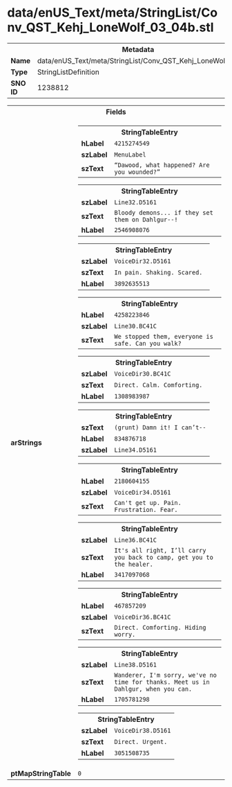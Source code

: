 <h1>data/enUS_Text/meta/StringList/Conv_QST_Kehj_LoneWolf_03_04b.stl</h1><table><tr><th colspan="100%">Metadata</th></tr><tr><td><b>Name</b></td><td>data/enUS_Text/meta/StringList/Conv_QST_Kehj_LoneWolf_03_04b.stl</td></tr><tr><td><b>Type</b></td><td>StringListDefinition</td></tr><tr><td><b>SNO ID</b></td><td>1238812</td></tr></table>

<table><tr><th colspan="100%">Fields</th></tr><tr><td><b>arStrings</b></td><td><table><tr><th colspan="100%">StringTableEntry</th></tr><tr><td><b>hLabel</b></td><td><code>4215274549</code></td></tr><tr><td><b>szLabel</b></td><td><code>MenuLabel</code></td></tr><tr><td><b>szText</b></td><td><code>“Dawood, what happened? Are you wounded?”</code></td></tr></table>


<table><tr><th colspan="100%">StringTableEntry</th></tr><tr><td><b>szLabel</b></td><td><code>Line32.D5161</code></td></tr><tr><td><b>szText</b></td><td><code>Bloody demons... if they set them on Dahlgur--!</code></td></tr><tr><td><b>hLabel</b></td><td><code>2546908076</code></td></tr></table>


<table><tr><th colspan="100%">StringTableEntry</th></tr><tr><td><b>szLabel</b></td><td><code>VoiceDir32.D5161</code></td></tr><tr><td><b>szText</b></td><td><code>In pain. Shaking. Scared. </code></td></tr><tr><td><b>hLabel</b></td><td><code>3892635513</code></td></tr></table>


<table><tr><th colspan="100%">StringTableEntry</th></tr><tr><td><b>hLabel</b></td><td><code>4258223846</code></td></tr><tr><td><b>szLabel</b></td><td><code>Line30.BC41C</code></td></tr><tr><td><b>szText</b></td><td><code>We stopped them, everyone is safe. Can you walk?</code></td></tr></table>


<table><tr><th colspan="100%">StringTableEntry</th></tr><tr><td><b>szLabel</b></td><td><code>VoiceDir30.BC41C</code></td></tr><tr><td><b>szText</b></td><td><code>Direct. Calm. Comforting. </code></td></tr><tr><td><b>hLabel</b></td><td><code>1308983987</code></td></tr></table>


<table><tr><th colspan="100%">StringTableEntry</th></tr><tr><td><b>szText</b></td><td><code>(grunt) Damn it! I can’t--</code></td></tr><tr><td><b>hLabel</b></td><td><code>834876718</code></td></tr><tr><td><b>szLabel</b></td><td><code>Line34.D5161</code></td></tr></table>


<table><tr><th colspan="100%">StringTableEntry</th></tr><tr><td><b>hLabel</b></td><td><code>2180604155</code></td></tr><tr><td><b>szLabel</b></td><td><code>VoiceDir34.D5161</code></td></tr><tr><td><b>szText</b></td><td><code>Can't get up. Pain. Frustration. Fear.</code></td></tr></table>


<table><tr><th colspan="100%">StringTableEntry</th></tr><tr><td><b>szLabel</b></td><td><code>Line36.BC41C</code></td></tr><tr><td><b>szText</b></td><td><code>It's all right, I’ll carry you back to camp, get you to the healer.</code></td></tr><tr><td><b>hLabel</b></td><td><code>3417097068</code></td></tr></table>


<table><tr><th colspan="100%">StringTableEntry</th></tr><tr><td><b>hLabel</b></td><td><code>467857209</code></td></tr><tr><td><b>szLabel</b></td><td><code>VoiceDir36.BC41C</code></td></tr><tr><td><b>szText</b></td><td><code>Direct. Comforting. Hiding worry.</code></td></tr></table>


<table><tr><th colspan="100%">StringTableEntry</th></tr><tr><td><b>szLabel</b></td><td><code>Line38.D5161</code></td></tr><tr><td><b>szText</b></td><td><code>Wanderer, I'm sorry, we've no time for thanks. Meet us in Dahlgur, when you can.</code></td></tr><tr><td><b>hLabel</b></td><td><code>1705781298</code></td></tr></table>


<table><tr><th colspan="100%">StringTableEntry</th></tr><tr><td><b>szLabel</b></td><td><code>VoiceDir38.D5161</code></td></tr><tr><td><b>szText</b></td><td><code>Direct. Urgent.</code></td></tr><tr><td><b>hLabel</b></td><td><code>3051508735</code></td></tr></table>


</td></tr><tr><td><b>ptMapStringTable</b></td><td><code>0</code></td></tr></table>

